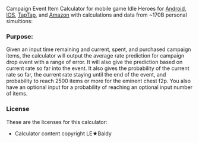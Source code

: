 Campaign Event Item Calculator for mobile game Idle Heroes for [Android](https://play.google.com/store/apps/details?id=com.droidhang.ad), [IOS](https://apps.apple.com/us/app/idle-heroes-idle-games/id1153461915), [TapTap](https://www.taptap.io/app/19562), and [Amazon](https://www.amazon.com/DHGAMES-Idle-Heroes/dp/B077HNKGNT/ref=sr_1_1?dchild=1&keywords=idle+heroes&qid=1634599737&s=mobile-apps&sr=1-1) with calculations and data from ~170B personal simultions:

###   Purpose:

Given an input time remaining and current, spent, and purchased campaign items, the calculator will output the average rate prediction for campaign drop event with a range of error. It will also give the prediction based on current rate so far into the event. It also gives the probability of the current rate so far, the current rate staying until the end of the event, and probability to reach 2500 items or more for the eminent chest f2p. You also have an optional input for a probability of reaching an optional input number of items.

###   License

These are the licenses for this calculator:

 - Calculator content copyright LE★Baldy